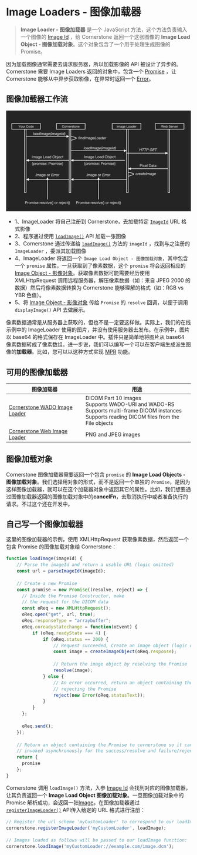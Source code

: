 # Image Loaders - 图像加载器
> **Image Loader - 图像加载器** 是一个 JavaScript 方法，这个方法负责输入一个图像的 [Image Id](image-ids.md) ，给 Cornerstone 返回一个这张图像的 **Image Load Object - 图像加载对象**。这个对象包含了一个用于处理生成图像的 Promise。

因为加载图像通常需要去请求服务器，所以加载影像的 API 被设计了异步的。Cornerstone 需要 Image Loaders 返回的对象中，包含一个 [Promise](https://developer.mozilla.org/zh-CN/docs/Web/JavaScript/Reference/Global_Objects/Promise) ，让 Cornerstone 能够从中异步获取影像，在异常时返回一个 [Error](https://developer.mozilla.org/zh-CN/docs/Web/JavaScript/Reference/Global_Objects/Error)。

## 图像加载器工作流

![图像加载器工作流](/assets/img/image-loader-workflow.png)
- 1、ImageLoader 将自己注册到 Cornerstone，去加载特定 [`ImageId`](../image-ids.md) URL 格式影像
- 2、程序通过使用 [`loadImage()`](../api.md#loadImage) API 加载一张图像
- 3、Cornerstone 通过传递给 [`loadImage()`](../api.md#loadImage) 方法的 `imageId` ，找到与之注册的 `ImageLoader` ，委派其加载图像
- 4、ImageLoader 将返回一个 `Image Load Object - 图像加载对象`，其中包含一个 `promise` 属性，一旦获取到了像素数据，这个 `promise` 将会返回相应的 [Image Object - 影像对象](./images.md)。获取像素数据可能需要经历使用 XMLHttpRequest 调用远程服务器，解压像素数据（如：来自 JPEG 2000 的数据）然后将像素数据转换为 Cornerstone 能够理解的格式（如：RGB vs YBR 色值）。
- 5、将 [Image Object - 影像对象](./images.md) 传给 `Promise` 的 `resolve` 回调，以便于调用 `displayImage()` API 去做展示。

像素数据通常是从服务器上获取的，但也不是一定要这样做。实际上，我们的在线示例中的 ImageLoader 使用的图片，并没有使用服务器去发布。在示例中，图片以 base64 的格式保存在 ImageLoader 中。插件只是简单地将图片从 base64 像素数据转成了像素数组。进一步说，我们可以编写一个可以在客户端生成派生图像的**加载器**。比如，您可以以这种方式实现 [MPR](http://www.xctmr.com/baike/ct/714aae590159663493528de8ab5368b7.html) 功能。

## 可用的图像加载器
图像加载器 | 用途
-------------| --------------
[Cornerstone WADO Image Loader](https://github.com/cornerstonejs/cornerstoneWADOImageLoader) | DICOM Part 10 images<br> Supports WADO-URI and WADO-RS<br> Supports multi-frame DICOM instances<br> Supports reading DICOM files from the File objects
[Cornerstone Web Image Loader](https://github.com/cornerstonejs/cornerstoneWebImageLoader) | PNG and JPEG images

<!-- *Feel free to send a Pull Request if you have an Image Loader you want to add to this list.* -->

## 图像加载对象

Cornerstone 图像加载器需要返回一个包含 `promise` 的 **Image Load Objects - 图像加载对象**。我们选择用对象的形式，而不是返回一个单独的 `Promise`，是因为这样图像加载器，就可以在这个加载器对象中返回其它的属性。比如，我们想要通过图像加载器返回的图像加载对象中的**cancelFn**，去取消执行中或者准备执行的请求。不过这个还在开发中。

## 自己写一个图像加载器
这里的图像加载器的示例，使用 XMLHttpRequest 获取像素数据，然后返回一个包含 Promise 的图像加载对象给 Cornerstone：

```javascript
function loadImage(imageId) {
    // Parse the imageId and return a usable URL (logic omitted)
    const url = parseImageId(imageId);

    // Create a new Promise
    const promise = new Promise((resolve, reject) => {
      // Inside the Promise Constructor, make
      // the request for the DICOM data
      const oReq = new XMLHttpRequest();
      oReq.open("get", url, true);
      oReq.responseType = "arraybuffer";
      oReq.onreadystatechange = function(oEvent) {
          if (oReq.readyState === 4) {
              if (oReq.status == 200) {
                  // Request succeeded, Create an image object (logic omitted)
                  const image = createImageObject(oReq.response);

                  // Return the image object by resolving the Promise
                  resolve(image);
              } else {
                  // An error occurred, return an object containing the error by
                  // rejecting the Promise
                  reject(new Error(oReq.statusText));
              }
          }
      };

      oReq.send();
    });

    // Return an object containing the Promise to cornerstone so it can setup callbacks to be
    // invoked asynchronously for the success/resolve and failure/reject scenarios.
    return {
      promise
    };
}
```

Cornerstone 调用 `loadImage()` 方法，入参 [Image Id](./image-ids.md) 会找到对应的图像加载器，让其负责返回一个 **Image Load Object 图像加载对象**。一旦图像加载对象中的 Promise 解析成功，会返回一张[Image](./images.md)。在图像加载器通过 [`registerImageLoader()`](../api.md#registerimageloader) API传入给定的 URL 格式进行注册：

````javascript
// Register the url scheme 'myCustomLoader' to correspond to our loadImage function
cornerstone.registerImageLoader('myCustomLoader', loadImage);

// Images loaded as follows will be passed to our loadImage function:
cornerstone.loadImage('myCustomLoader://example.com/image.dcm');
````
